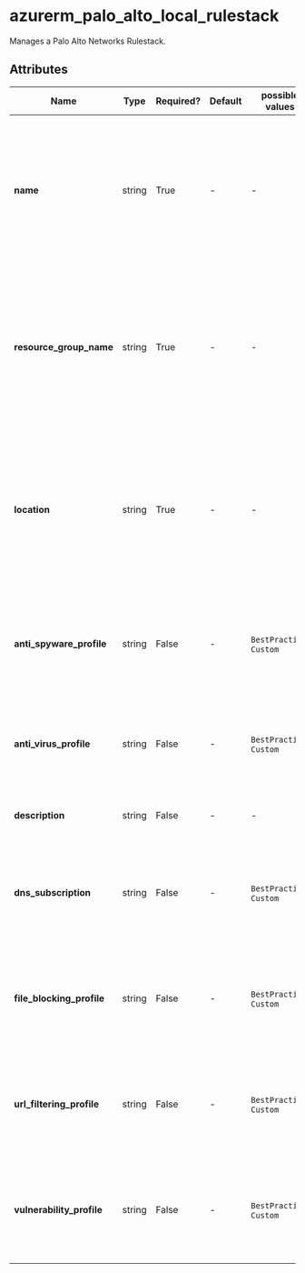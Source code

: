 # azurerm_palo_alto_local_rulestack

Manages a Palo Alto Networks Rulestack.

## Attributes

| Name | Type | Required? | Default  | possible values | Description |
| ---- | ---- | --------- | -------- | ----------- | ----------- |
| **name** | string | True | -  |  -  | The name which should be used for this Palo Alto Networks Rulestack. Changing this forces a new Palo Alto Networks Rulestack to be created. | 
| **resource_group_name** | string | True | -  |  -  | The name of the Resource Group where the Palo Alto Networks Rulestack should exist. Changing this forces a new Palo Alto Networks Rulestack to be created. | 
| **location** | string | True | -  |  -  | The Azure Region where the Palo Alto Networks Rulestack should exist. Changing this forces a new Palo Alto Networks Rulestack to be created. | 
| **anti_spyware_profile** | string | False | -  |  `BestPractice`, `Custom`  | The setting to use for Anti-Spyware. Possible values include `BestPractice`, and `Custom`. | 
| **anti_virus_profile** | string | False | -  |  `BestPractice`, `Custom`  | The setting to use for Anti-Virus. Possible values include `BestPractice`, and `Custom`. | 
| **description** | string | False | -  |  -  | The description for this Local Rulestack. | 
| **dns_subscription** | string | False | -  |  `BestPractice`, `Custom`  | TThe setting to use for DNS Subscription. Possible values include `BestPractice`, and `Custom`. | 
| **file_blocking_profile** | string | False | -  |  `BestPractice`, `Custom`  | The setting to use for the File Blocking Profile. Possible values include `BestPractice`, and `Custom`. | 
| **url_filtering_profile** | string | False | -  |  `BestPractice`, `Custom`  | The setting to use for the URL Filtering Profile. Possible values include `BestPractice`, and `Custom`. | 
| **vulnerability_profile** | string | False | -  |  `BestPractice`, `Custom`  | The setting to use for the Vulnerability Profile. Possible values include `BestPractice`, and `Custom`. | 

